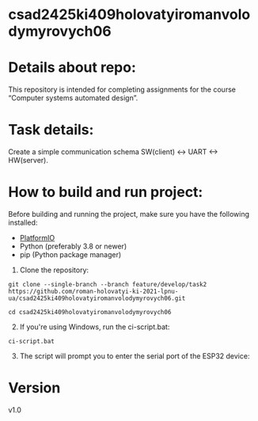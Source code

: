 # csad2425ki409holovatyiromanvolodymyrovych06

# Details about repo:
This repository is intended for completing assignments for the course “Computer systems automated design”.

# Task details:
Create a simple communication schema SW(client) <-> UART <-> HW(server).

# How to build and run project:
Before building and running the project, make sure you have the following installed:

- [PlatformIO](https://platformio.org/install)
- Python (preferably 3.8 or newer)
- pip (Python package manager)

1. Clone the repository:

```git clone --single-branch --branch feature/develop/task2 https://github.com/roman-holovatyi-ki-2021-lpnu-ua/csad2425ki409holovatyiromanvolodymyrovych06.git```

```cd csad2425ki409holovatyiromanvolodymyrovych06```

2. If you're using Windows, run the ci-script.bat:

```ci-script.bat```

3. The script will prompt you to enter the serial port of the ESP32 device:

# Version
v1.0
